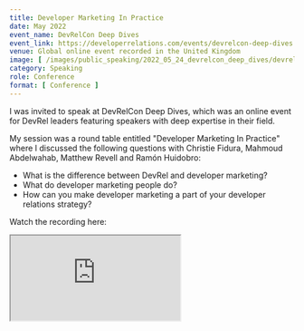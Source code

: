 ```yaml
---
title: Developer Marketing In Practice
date: May 2022
event_name: DevRelCon Deep Dives
event_link: https://developerrelations.com/events/devrelcon-deep-dives
venue: Global online event recorded in the United Kingdom
image: [ /images/public_speaking/2022_05_24_devrelcon_deep_dives/devrelcon_deep_dives_speaker_card.jpeg ]
category: Speaking
role: Conference
format: [ Conference ]
---
```


I was invited to speak at DevRelCon Deep Dives, which was an online event for DevRel leaders featuring speakers with deep expertise in their field.

My session was a round table entitled "Developer Marketing In Practice" where I discussed the following questions with Christie Fidura, Mahmoud Abdelwahab, Matthew Revell and Ramón Huidobro:

- What is the difference between DevRel and developer marketing?
- What do developer marketing people do?
- How can you make developer marketing a part of your developer relations strategy?

Watch the recording here:

<div class="embed-responsive embed-responsive-16by9">
  <iframe class="embed-responsive-item" src="https://www.youtube.com/embed/xR2tsTPtOqE" allowfullscreen></iframe>
</div><br/>
